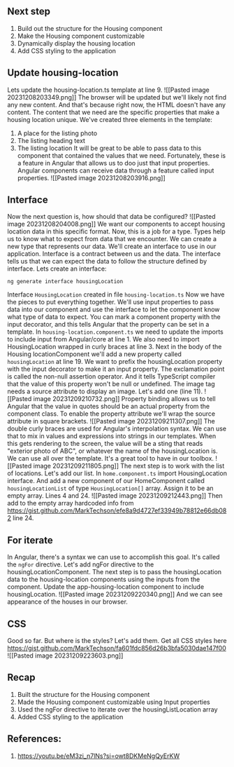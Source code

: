 ## Next step
1. Build out the structure for the Housing component
2. Make the Housing component customizable
3. Dynamically display the housing location
4. Add CSS styling to the application

## Update housing-location
Lets update the housing-location.ts template at line 9.
![[Pasted image 20231208203349.png]]
The browser will be updated but we'll likely not find any new content. And that's because right now, the HTML doesn't have any content. The content that we need are the specific properties that make a housing location unique.
We've created three elements in the template:
1. A place for the listing photo
2. The listing heading text
3. The listing location
It will be great to be able to pass data to this component that contained the values that we need. Fortunately, these is a feature in Angular that allows us to doo just that input properties. Angular components can receive data through a feature called input properties.
![[Pasted image 20231208203916.png]]

## Interface
Now the next question is, how should that data be configured?
![[Pasted image 20231208204008.png]]
We want our components to accept housing location data in this specific format. Now, this is a job for a type. Types help us to know what to expect from data that we encounter. We can create a new type that represents our data. We'll create an interface to use in our application. Interface is a contract between us and the data. The interface tells us that we can expect the data to follow the structure defined by interface.
Lets create an interface:
``` Shell
ng generate interface housingLocation
```
Interface `HousingLocation` created in file `housing-location.ts`
Now we have the pieces to put everything together. We'll use input properties to pass data into our component and use the interface to let the component know what type of data to expect. You can mark a component property with the input decorator, and this tells Angular that the property can be set in a template. In `housing-location.component.ts` we need to update the imports to include input from Angular/core at line 1. We also need to import HousingLocation wrapped in curly braces at line 3. Next in the body of the Housing locationComponent we'll add a new property called `housingLocation` at line 19. We want to prefix the housingLocation property with the input decorator to make it an input property. The exclamation point is called the non-null assertion operator. And it tells TypeScript compiler that the value of this property won't be null or undefined.
The image tag needs a source attribute to display an image. Let's add one (line 11).
![[Pasted image 20231209210732.png]]
Property binding allows us to tell Angular that the value in quotes should be an actual property from the component class. To enable the property attribute we'll wrap the source attribute in square brackets.
![[Pasted image 20231209211307.png]]
The double curly braces are used for Angular's interpolation syntax. We can use that to mix in values and expressions into strings in our templates. When this gets rendering to the screen, the value will be a sting that reads "exterior photo of ABC", or whatever the name of the housingLocation is. We can use all over the template. It's a great tool to have in our toolbox.
![[Pasted image 20231209211805.png]]
The next step is to work with the list of locations. Let's add our list. In `home.component.ts` import HousingLocation interface. And add a new component of our HomeComponent called `housingLocationList` of type `HousingLocation[]` array. Assign it to be an empty array. Lines 4 and 24.
![[Pasted image 20231209212443.png]]
Then add to the empty array hardcoded info from https://gist.github.com/MarkTechson/efe8a9d4727ef33949b78812e66db082 line 24.

## For iterate
In Angular, there's a syntax we can use to accomplish this goal. It's called the `ngFor` directive. Let's add ngFor directive to the housingLocationComponent. The next step is to pass the housingLocation data to the housing-location components using the inputs from the component. Update the app-housing-location component to include housingLocation.
![[Pasted image 20231209220340.png]]
And we can see appearance of the houses in our browser.

## CSS
Good so far. But where is the styles? Let's add them. Get all CSS styles here https://gist.github.com/MarkTechson/fa601fdc856d26b3bfa5030dae147f00
![[Pasted image 20231209223603.png]]

## Recap
1. Built the structure for the Housing component
2. Made the Housing component customizable using Input properties
3. Used the ngFor directive to iterate over the housingListLocation array
4. Added CSS styling to the application

## References:
1. https://youtu.be/eM3zi_n7lNs?si=owt8DKMeNgQyErKW